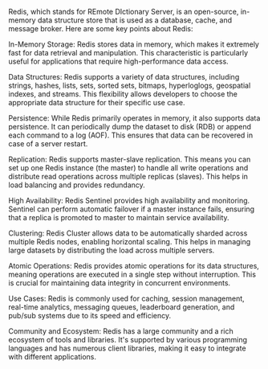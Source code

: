 Redis, which stands for REmote DIctionary Server, is an open-source, in-memory data structure store that is used as a database, cache, and message broker. Here are some key points about Redis:

In-Memory Storage: Redis stores data in memory, which makes it extremely fast for data retrieval and manipulation. This characteristic is particularly useful for applications that require high-performance data access.

Data Structures: Redis supports a variety of data structures, including strings, hashes, lists, sets, sorted sets, bitmaps, hyperloglogs, geospatial indexes, and streams. This flexibility allows developers to choose the appropriate data structure for their specific use case.

Persistence: While Redis primarily operates in memory, it also supports data persistence. It can periodically dump the dataset to disk (RDB) or append each command to a log (AOF). This ensures that data can be recovered in case of a server restart.

Replication: Redis supports master-slave replication. This means you can set up one Redis instance (the master) to handle all write operations and distribute read operations across multiple replicas (slaves). This helps in load balancing and provides redundancy.

High Availability: Redis Sentinel provides high availability and monitoring. Sentinel can perform automatic failover if a master instance fails, ensuring that a replica is promoted to master to maintain service availability.

Clustering: Redis Cluster allows data to be automatically sharded across multiple Redis nodes, enabling horizontal scaling. This helps in managing large datasets by distributing the load across multiple servers.

Atomic Operations: Redis provides atomic operations for its data structures, meaning operations are executed in a single step without interruption. This is crucial for maintaining data integrity in concurrent environments.

Use Cases: Redis is commonly used for caching, session management, real-time analytics, messaging queues, leaderboard generation, and pub/sub systems due to its speed and efficiency.

Community and Ecosystem: Redis has a large community and a rich ecosystem of tools and libraries. It's supported by various programming languages and has numerous client libraries, making it easy to integrate with different applications.